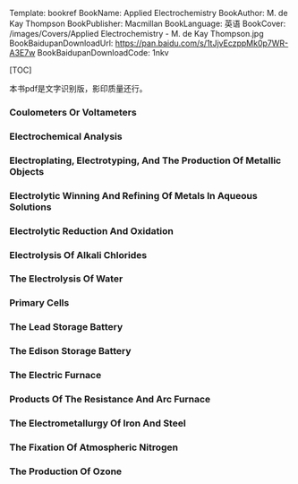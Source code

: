 Template: bookref
BookName: Applied Electrochemistry
BookAuthor: M. de Kay Thompson
BookPublisher: Macmillan
BookLanguage: 英语
BookCover: /images/Covers/Applied Electrochemistry - M. de Kay Thompson.jpg
BookBaidupanDownloadUrl: https://pan.baidu.com/s/1tJjvEczppMk0p7WR-A3E7w 
BookBaidupanDownloadCode: 1nkv

[TOC]

本书pdf是文字识别版，影印质量还行。

### Coulometers Or Voltameters
### Electrochemical Analysis
### Electroplating, Electrotyping, And The Production Of Metallic Objects
### Electrolytic Winning And Refining Of Metals In Aqueous Solutions
### Electrolytic Reduction And Oxidation
### Electrolysis Of Alkali Chlorides
### The Electrolysis Of Water
### Primary Cells
### The Lead Storage Battery
### The Edison Storage Battery
### The Electric Furnace
### Products Of The Resistance And Arc Furnace

### The Electrometallurgy Of Iron And Steel

### The Fixation Of Atmospheric Nitrogen

### The Production Of Ozone